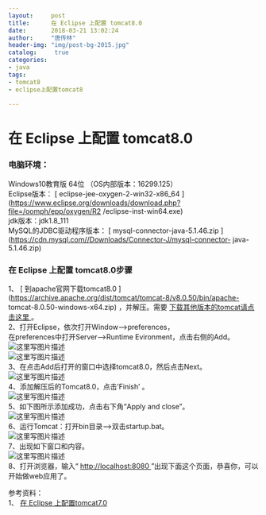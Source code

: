 ```yaml
---
layout:		post
title: 		在 Eclipse 上配置 tomcat8.0
date: 		2018-03-21 13:02:24
author:		"唐传林"
header-img: "img/post-bg-2015.jpg"
catalog:	 true
categories:
- java
tags:
- tomcat8
- eclipse上配置tomcat8

---
```

#  在 Eclipse 上配置 tomcat8.0

###  电脑环境：

Windows10教育版 64位 （OS内部版本：16299.125）  
Eclipse版本： [ eclipse-jee-oxygen-2-win32-x86_64
](https://www.eclipse.org/downloads/download.php?file=/oomph/epp/oxygen/R2
/eclipse-inst-win64.exe)  
jdk版本：jdk1.8_111  
MySQL的JDBC驱动程序版本： [ mysql-connector-java-5.1.46.zip
](https://cdn.mysql.com//Downloads/Connector-J/mysql-connector-
java-5.1.46.zip)

###  在 Eclipse 上配置 tomcat8.0步骤

1、 [ 到apache官网下载tomcat8.0
](https://archive.apache.org/dist/tomcat/tomcat-8/v8.0.50/bin/apache-
tomcat-8.0.50-windows-x64.zip) ，并解压。需要 [ 下载其他版本的tomcat请点击这里
](https://archive.apache.org/dist/tomcat/) 。  
2、打开Eclipse，依次打开Window——>preferences，  
在preferences中打开Server——>Runtime Evironment，点击右侧的Add。  
![这里写图片描述](//img-blog.csdn.net/20180320212602243?watermark/2/text/Ly9ibG9nLmNzZG4ubmV0L1RhbmdfQ2h1YW5saW4=/font/5a6L5L2T/fontsize/400/fill/I0JBQkFCMA==/dissolve/70)  
![这里写图片描述](//img-blog.csdn.net/20180320212803395?watermark/2/text/Ly9ibG9nLmNzZG4ubmV0L1RhbmdfQ2h1YW5saW4=/font/5a6L5L2T/fontsize/400/fill/I0JBQkFCMA==/dissolve/70)  
3、在点击Add后打开的窗口中选择tomcat8.0，然后点击Next。  
![这里写图片描述](//img-blog.csdn.net/20180321094933499?watermark/2/text/Ly9ibG9nLmNzZG4ubmV0L1RhbmdfQ2h1YW5saW4=/font/5a6L5L2T/fontsize/400/fill/I0JBQkFCMA==/dissolve/70)  
4、添加解压后的Tomcat8.0，点击’Finish’ 。  
![这里写图片描述](//img-blog.csdn.net/20180321095654531?watermark/2/text/Ly9ibG9nLmNzZG4ubmV0L1RhbmdfQ2h1YW5saW4=/font/5a6L5L2T/fontsize/400/fill/I0JBQkFCMA==/dissolve/70)  
5、如下图所示添加成功，点击右下角“Apply and close”。  
![这里写图片描述](//img-blog.csdn.net/20180321095908675?watermark/2/text/Ly9ibG9nLmNzZG4ubmV0L1RhbmdfQ2h1YW5saW4=/font/5a6L5L2T/fontsize/400/fill/I0JBQkFCMA==/dissolve/70)  
6、运行Tomcat：打开bin目录——>双击startup.bat。  
![这里写图片描述](//img-blog.csdn.net/20180321100304436?watermark/2/text/Ly9ibG9nLmNzZG4ubmV0L1RhbmdfQ2h1YW5saW4=/font/5a6L5L2T/fontsize/400/fill/I0JBQkFCMA==/dissolve/70)  
7、出现如下窗口和内容。  
![这里写图片描述](//img-blog.csdn.net/20180321125939290?watermark/2/text/Ly9ibG9nLmNzZG4ubmV0L1RhbmdfQ2h1YW5saW4=/font/5a6L5L2T/fontsize/400/fill/I0JBQkFCMA==/dissolve/70)  
8、打开浏览器，输入“ [ http://localhost:8080 ](http://localhost:8080)
”出现下面这个页面，恭喜你，可以开始做web应用了。

参考资料：  
1、 [ 在 Eclipse 上配置tomcat7.0
](http://blog.csdn.net/qq_37359142/article/details/57131075)


